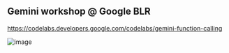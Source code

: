 ## Gemini workshop @ Google BLR 
https://codelabs.developers.google.com/codelabs/gemini-function-calling

![image](https://github.com/rajibmitra/gemini-workshop/assets/1690251/54010a70-118a-4c71-9497-159a3569003d)
